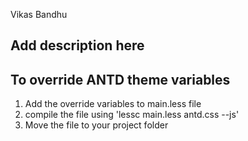 Vikas Bandhu
## Add description here

## To override ANTD theme variables
 
1. Add the override variables to main.less file
2. compile the file using 'lessc main.less antd.css --js'
3. Move the file to your project folder
